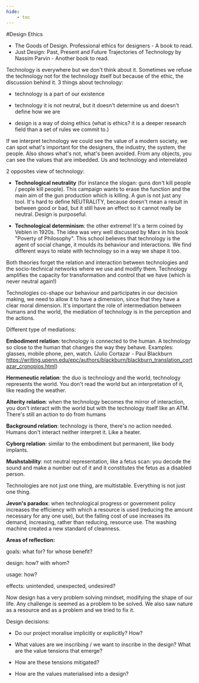 ```yaml
---
hide:
    - toc
---
```




#Design Ethics

- The Goods of Design. Professional ethics for designers - A book to read.
- Just Design: Past, Present and Future Trajectories of Technology by Nassim Parvin - Another book to read.


Technology is everywhere but we don't think about it. Sometimes we refuse the technology not for the technology itself but because of the ethic, the discussion behind it.
3 things about technology:

- technology is a part of our existence

- technology it is not neutral, but it doesn't determine us and doesn't define how we are

- design is a way of doing ethics (what is ethics? it is a deeper research field than a set of rules we commit to.)


If we interpret technology we could see the value of a modern society, we can spot what's important for the designers, the industry, the system, the people. Also shows what's not, what's been avoided.
From any objects, you can see the values that are imbedded.
Us and technology and interrelated

2 opposites view of technology:

- **Technological neutrality** (for instance the slogan: guns don't kill people / people kill people). This campaign wants to erase the function and the main aim of the gun production which is killing. A gun is not just any tool.
It's hard to define NEUTRALITY, because doesn't mean a result in between good or bad, but it still have an effect so it cannot really be neutral. Design is purposeful.

- **Technological determinism**: the other extreme! It's a term coined by Veblen in 1920s. The idea was very well discussed by Marx in his book "Poverty of Philosophy". This school believes that technology is the agent of social change, it moulds its behaviour and interactions.
We find different ways to relate with technology so in a way we shape it too.

Both theories forget the relation and interaction between technologies and the socio-technical networks where we use and modify them. Technology amplifies the capacity for transformation and control that we have (which is never neutral again!)

Technologies co-shape our behaviour and participates in our decision making, we need to allow it to have a dimension, since that they have a clear moral dimension. It's important the role of intermediation between humans and the world, the mediation of technology is in the perception and the actions.

Different type of mediations:

**Embodiment relation**: technology is connected to the human. A technology so close to the human that changes the way they behave. Examples: glasses, mobile phone, pen, watch. (Julio Cortazar - Paul Blackburn https://writing.upenn.edu/epc/authors/blackburn/blackburn_translation_cortazar_cronopios.html)

**Hermeneutic relation**: the duo is technology and the world, technology represents the world. You don't read the world but an interpretation of it, like reading the weather.

**Alterity relation**: when the technology becomes the mirror of interaction, you don't interact with the world but with the technology itself like an ATM. There's still an action to do from humans

**Background relation**: technology is there, there's no action needed. Humans don't interact neither interpret it. Like a heater.

**Cyborg relation**: similar to the embodiment but permanent, like body implants.

**Mushstability**: not neutral representation, like a fetus scan: you decode the sound and make a number out of it and it constitutes the fetus as a disabled person.

Technologies are not just one thing, are multistable. Everything is not just one thing.


**Jevon's paradox**: when technological progress or government policy increases the efficiency with which a resource is used (reducing the amount necessary for any one use), but the falling cost of use increases its demand, increasing, rather than reducing, resource use.
The washing machine created a new standard of cleanness.



**Areas of reflection:**

goals: what for? for whose benefit?

design: how? with whom?

usage: how?

effects: unintended, unexpected, undesired?



Now design has a very problem solving mindset, modifying the shape of our life. Any challenge is seemed as a problem to be solved. We also saw nature as a resource and as a problem and we tried to fix it.



Design decisions:

- Do our project moralise implicitly or explicitly? How?

- What values are we inscribing / we want to inscribe in the design? What are the value tensions that emerge?

- How are these tensions mitigated?

- How are the values materialised into a design? 
